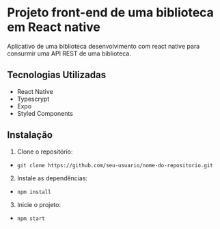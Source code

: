 # Projeto front-end de uma biblioteca em React native

Aplicativo de uma biblioteca desenvolvimento com react native para consurmir uma API REST de uma biblioteca.

## Tecnologias Utilizadas

- React Native
- Typescrypt
- Expo
- Styled Components

## Instalação

1. Clone o repositório:

- `git clone https://github.com/seu-usuario/nome-do-repositorio.git `

2. Instale as dependências:

- `npm install`

3. Inicie o projeto:

- `npm start`


